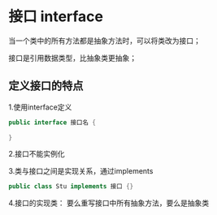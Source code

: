 # 接口 interface

当一个类中的所有方法都是抽象方法时，可以将类改为接口；

接口是引用数据类型，比抽象类更抽象；

## 定义接口的特点

1.使用interface定义

```java
public interface 接口名 {
    
}
```

2.接口不能实例化

3.类与接口之间是实现关系，通过implements

```java
public class Stu implements 接口 {}
```

4.接口的实现类：
    要么重写接口中所有抽象方法，要么是抽象类

 




